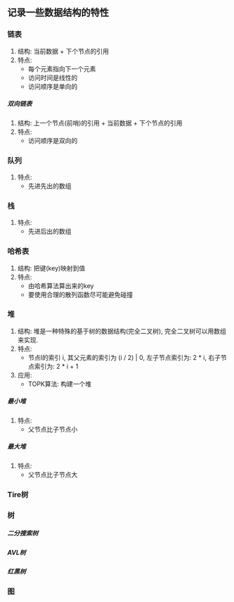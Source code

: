 ## 记录一些数据结构的特性

### 链表
1. 结构: 当前数据 + 下个节点的引用
2. 特点: 
    - 每个元素指向下一个元素
    - 访问时间是线性的
    - 访问顺序是单向的

##### 双向链表
1. 结构: 上一个节点(前哨)的引用 + 当前数据 + 下个节点的引用
2. 特点: 
    - 访问顺序是双向的

### 队列
1. 特点: 
    - 先进先出的数组

### 栈
1. 特点: 
    - 先进后出的数组

### 哈希表
1. 结构: 把键(key)映射到值
2. 特点: 
    - 由哈希算法算出来的key
    - 要使用合理的散列函数尽可能避免碰撞


### 堆
1. 结构: 堆是一种特殊的基于树的数据结构(完全二叉树), 完全二叉树可以用数组来实现. 
2. 特点: 
    - 节点I的索引 i, 其父元素的索引为 (i / 2) | 0, 左子节点索引为: 2 * i, 右子节点索引为: 2 * i + 1
3. 应用:
    - TOPK算法: 构建一个堆
##### 最小堆
1. 特点: 
    - 父节点比子节点小
##### 最大堆
1. 特点: 
    - 父节点比子节点大


### Tire树


### 树

##### 二分搜索树

##### AVL树

##### 红黑树


### 图